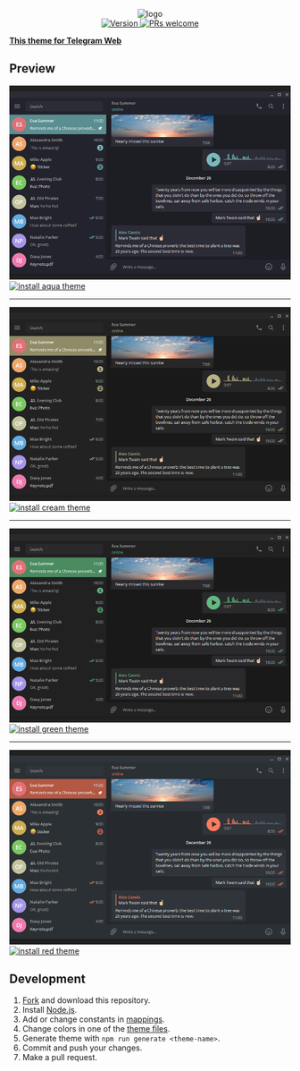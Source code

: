 <p align="center">
  <img alt="logo" src="https://raw.githubusercontent.com/VChet/Telegram-Vanilla-Dark-Web/master/images/logo.png" width="580"><br/>
  <a href="https://github.com/VChet/Telegram-Vanilla-Dark-Desktop/tags">
    <img src="https://img.shields.io/github/tag/VChet/Telegram-Vanilla-Dark-Desktop.svg?label=version" alt="Version">
  </a>
  <a href="http://makeapullrequest.com">
    <img src="https://img.shields.io/badge/PRs-welcome-brightgreen.svg" alt="PRs welcome">
  </a>
</p>

**[This theme for Telegram Web](https://github.com/VChet/Telegram-Vanilla-Dark-Web)**

## Preview
![](./images/aqua.png)
<a href="https://t.me/addtheme/vanilla_dark_aqua">
  <img src="https://img.shields.io/badge/install-aqua_theme-77BABC.svg" alt="install aqua theme">
</a>
___
![](./images/cream.png)
<a href="https://t.me/addtheme/vanilla_dark_cream">
  <img src="https://img.shields.io/badge/install-cream_theme-B9B384.svg" alt="install cream theme">
</a>
___
![](./images/green.png)
<a href="https://t.me/addtheme/vanilla_dark_green">
  <img src="https://img.shields.io/badge/install-green_theme-63B97F.svg" alt="install green theme">
</a>
___
![](./images/red.png)
<a href="https://t.me/addtheme/vanilla_dark_red">
  <img src="https://img.shields.io/badge/install-red_theme-FF7B5D.svg" alt="install red theme">
</a>

## Development
1. [Fork](https://github.com/VChet/Telegram-Vanilla-Dark/fork) and download this repository.
1. Install [Node.js](https://nodejs.org/).
1. Add or change constants in [mappings](mappings.js).
1. Change colors in one of the [theme files](./themes/).
1. Generate theme with `npm run generate <theme-name>`.
1. Commit and push your changes.
1. Make a pull request.
